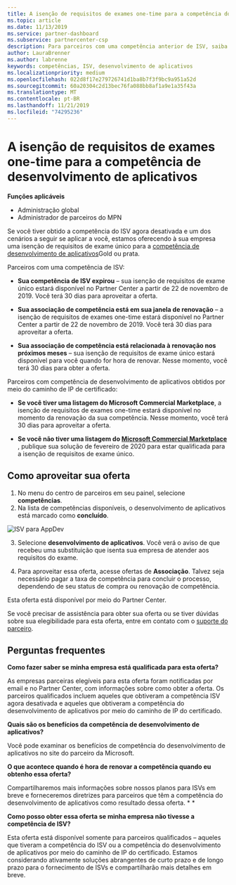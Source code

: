 ```yaml
---
title: A isenção de requisitos de exames one-time para a competência do desenvolvimento de aplicativos | Centro de parceiros
ms.topic: article
ms.date: 11/13/2019
ms.service: partner-dashboard
ms.subservice: partnercenter-csp
description: Para parceiros com uma competência anterior de ISV, saiba como obter uma isenção de requisitos de exame único para a competência do desenvolvimento de aplicativos
author: LauraBrenner
ms.author: labrenne
keywords: competências, ISV, desenvolvimento de aplicativos
ms.localizationpriority: medium
ms.openlocfilehash: 022d8f17e279726741d1ba8b7f3f9bc9a951a52d
ms.sourcegitcommit: 60a20304c2d13bec76fa088bb8af1a9e1a35f43a
ms.translationtype: MT
ms.contentlocale: pt-BR
ms.lasthandoff: 11/21/2019
ms.locfileid: "74295236"
---
```

# <a name="one-time-exam-requirements-exemption-for-the-application-development-competency"></a>A isenção de requisitos de exames one-time para a competência de desenvolvimento de aplicativos

**Funções aplicáveis**

- Administração global
- Administrador de parceiros do MPN

Se você tiver obtido a competência do ISV agora desativada e um dos cenários a seguir se aplicar a você, estamos oferecendo à sua empresa uma isenção de requisitos de exame único para a [competência de desenvolvimento de aplicativos](https://partner.microsoft.com/membership/application-development-competency)Gold ou prata. 

Parceiros com uma competência de ISV:

- **Sua competência de ISV expirou** – sua isenção de requisitos de exame único estará disponível no Partner Center a partir de 22 de novembro de 2019. Você terá 30 dias para aproveitar a oferta. 

- **Sua associação de competência está em sua janela de renovação** – a isenção de requisitos de exames one-time estará disponível no Partner Center a partir de 22 de novembro de 2019. Você terá 30 dias para aproveitar a oferta. 

- **Sua associação de competência está relacionada à renovação nos próximos meses** – sua isenção de requisitos de exame único estará disponível para você quando for hora de renovar. Nesse momento, você terá 30 dias para obter a oferta.

Parceiros com competência de desenvolvimento de aplicativos obtidos por meio do caminho de IP de certificado:

- **Se você tiver uma listagem do Microsoft Commercial Marketplace**, a isenção de requisitos de exames one-time estará disponível no momento da renovação da sua competência. Nesse momento, você terá 30 dias para aproveitar a oferta.

- **Se você não tiver uma listagem do [Microsoft Commercial Marketplace](https://azure.microsoft.com/overview/commercial-marketplace/)** , publique sua solução de fevereiro de 2020 para estar qualificada para a isenção de requisitos de exame único.

## <a name="how-to-take-advantage-of-your-offer"></a>Como aproveitar sua oferta

1. No menu do centro de parceiros em seu painel, selecione **competências**.
2. Na lista de competências disponíveis, o desenvolvimento de aplicativos está marcado como **concluído**.

![ISV para AppDev](images/appdev.png)

3. Selecione **desenvolvimento de aplicativos**. Você verá o aviso de que recebeu uma substituição que isenta sua empresa de atender aos requisitos do exame. 

4. Para aproveitar essa oferta, acesse ofertas de **Associação**. Talvez seja necessário pagar a taxa de competência para concluir o processo, dependendo de seu status de compra ou renovação de competência. 

Esta oferta está disponível por meio do Partner Center.

Se você precisar de assistência para obter sua oferta ou se tiver dúvidas sobre sua elegibilidade para esta oferta, entre em contato com o [suporte do parceiro](https://partner.microsoft.com/Support). 

## <a name="frequently-asked-questions"></a>Perguntas frequentes

**Como fazer saber se minha empresa está qualificada para esta oferta?**

As empresas parceiras elegíveis para esta oferta foram notificadas por email e no Partner Center, com informações sobre como obter a oferta. Os parceiros qualificados incluem aqueles que obtiveram a competência ISV agora desativada e aqueles que obtiveram a competência do desenvolvimento de aplicativos por meio do caminho de IP do certificado. 

**Quais são os benefícios da competência de desenvolvimento de aplicativos?**

Você pode examinar os benefícios de competência do desenvolvimento de aplicativos no site do parceiro da Microsoft. 

**O que acontece quando é hora de renovar a competência quando eu obtenho essa oferta?** 

Compartilharemos mais informações sobre nossos planos para ISVs em breve e forneceremos diretrizes para parceiros que têm a competência do desenvolvimento de aplicativos como resultado dessa oferta. * *  

**Como posso obter essa oferta se minha empresa não tivesse a competência de ISV?**

Esta oferta está disponível somente para parceiros qualificados – aqueles que tiveram a competência do ISV ou a competência do desenvolvimento de aplicativos por meio do caminho de IP do certificado. Estamos considerando ativamente soluções abrangentes de curto prazo e de longo prazo para o fornecimento de ISVs e compartilharão mais detalhes em breve. 


